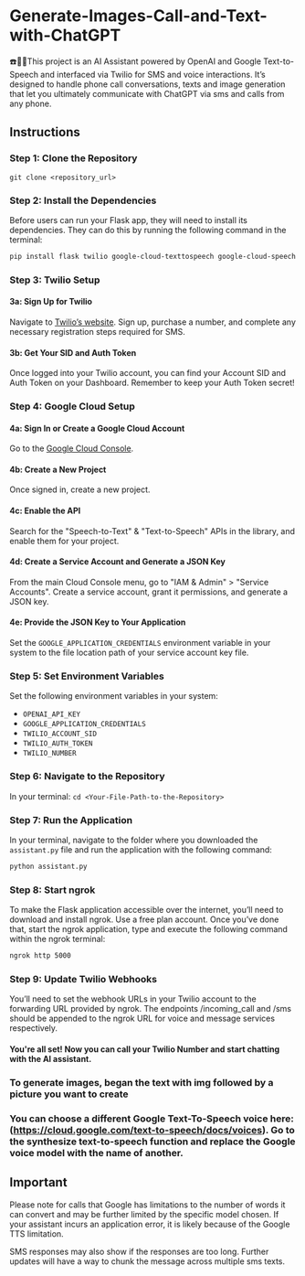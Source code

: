 # Generate-Images-Call-and-Text-with-ChatGPT
☎️📱🤖This project is an AI Assistant powered by OpenAI and Google Text-to-Speech and interfaced via Twilio for SMS and voice interactions. It’s designed to handle phone call conversations, texts and image generation that let you ultimately communicate with ChatGPT via sms and calls from any phone. 


## Instructions

### Step 1: Clone the Repository

`git clone <repository_url>`

### Step 2: Install the Dependencies
Before users can run your Flask app, they will need to install its dependencies. They can do this by running the following command in the terminal:

```bash
pip install flask twilio google-cloud-texttospeech google-cloud-speech openai

```
### Step 3: Twilio Setup
#### 3a: Sign Up for Twilio
Navigate to [Twilio’s website](https://twilio.com/). Sign up, purchase a number, and complete any necessary registration steps required for SMS.

#### 3b: Get Your SID and Auth Token
Once logged into your Twilio account, you can find your Account SID and Auth Token on your Dashboard. Remember to keep your Auth Token secret!

### Step 4: Google Cloud Setup
#### 4a: Sign In or Create a Google Cloud Account
Go to the [Google Cloud Console](https://console.cloud.google.com/).

#### 4b: Create a New Project
Once signed in, create a new project.

#### 4c: Enable the API
Search for the "Speech-to-Text" & "Text-to-Speech" APIs in the library, and enable them for your project.

#### 4d: Create a Service Account and Generate a JSON Key
From the main Cloud Console menu, go to "IAM & Admin" > "Service Accounts". Create a service account, grant it permissions, and generate a JSON key.

#### 4e: Provide the JSON Key to Your Application
Set the `GOOGLE_APPLICATION_CREDENTIALS` environment variable in your system to the file location path of your service account key file.

### Step 5: Set Environment Variables
Set the following environment variables in your system:
- `OPENAI_API_KEY`
- `GOOGLE_APPLICATION_CREDENTIALS`
- `TWILIO_ACCOUNT_SID`
- `TWILIO_AUTH_TOKEN`
- `TWILIO_NUMBER`

### Step 6: Navigate to the Repository
In your terminal: `cd <Your-File-Path-to-the-Repository>`

### Step 7: Run the Application
In your terminal, navigate to the folder where you downloaded the `assistant.py` file and run the application with the following command:
```bash
python assistant.py
```
### Step 8: Start ngrok
To make the Flask application accessible over the internet, you’ll need to download and install ngrok. Use a free plan account. Once you’ve done that, start the ngrok application, type and execute the following command within the ngrok terminal:

```bash
ngrok http 5000
```
### Step 9: Update Twilio Webhooks
You’ll need to set the webhook URLs in your Twilio account to the forwarding URL provided by ngrok. The endpoints /incoming_call and /sms should be appended to the ngrok URL for voice and message services respectively.

#### You're all set! Now you can call your Twilio Number and start chatting with the AI assistant.
### To generate images, began the text with img followed by a picture you want to create
### You can choose a different Google Text-To-Speech voice here: (https://cloud.google.com/text-to-speech/docs/voices). Go to the synthesize text-to-speech function and replace the Google voice model with the name of another. 


## Important
Please note for calls that Google has limitations to the number of words it can convert and may be further limited by the specific model chosen. If your assistant incurs an application error, it is likely because of the Google TTS limitation. 

SMS responses may also show if the responses are too long. Further updates will have a way to chunk the message across multiple sms texts. 
